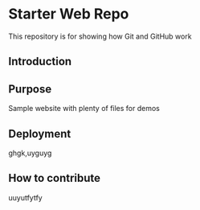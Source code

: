 # Starter Web Repo


This repository is for showing how Git and GitHub work
## Introduction



## Purpose

Sample website with plenty of files for demos

## Deployment
ghgk,uyguyg


## How to contribute
uuyutfytfy